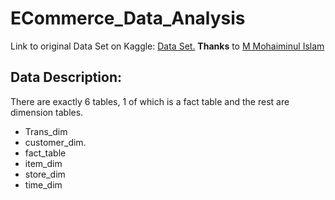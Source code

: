 # ECommerce_Data_Analysis

Link to original Data Set on Kaggle: [Data Set.](https://www.kaggle.com/datasets/mmohaiminulislam/ecommerce-data-analysis) **Thanks** to [M Mohaiminul Islam](https://www.kaggle.com/mmohaiminulislam)

## Data Description:

There are exactly 6 tables, 1 of which is a fact table and the rest are dimension tables.

 - Trans_dim  
 - customer_dim.    
 - fact_table
 - item_dim
 - store_dim 
 - time_dim
